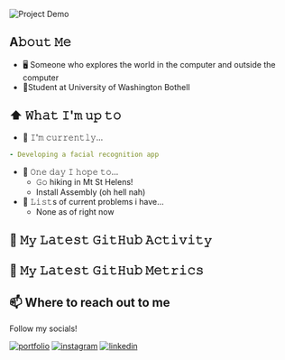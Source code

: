 ![Project Demo](https://imgur.com/a/2ohbkoA)
## A𝚋𝚘𝚞𝚝 𝙼𝚎
- 🖥 Someone who explores the world in the computer and outside the computer
- 🏫Student at University of Washington Bothell

## ⬆ 𝚆𝚑𝚊𝚝 𝙸'𝚖 𝚞𝚙 𝚝𝚘
- 🔨 𝙸'𝚖 𝚌𝚞𝚛𝚛𝚎𝚗𝚝𝚕𝚢...
```yaml
- Developing a facial recognition app
```
- 🤞 𝙾𝚗𝚎 𝚍𝚊𝚢 𝙸 𝚑𝚘𝚙𝚎 𝚝𝚘...
	- 𝙶𝚘 hiking in Mt St Helens!
	- Install Assembly (oh hell nah)
- 🤔 𝙻𝚒𝚜𝚝s of current problems i have...
	- None as of right now

## 🔔 𝙼𝚢 𝙻𝚊𝚝𝚎𝚜𝚝 𝙶𝚒𝚝𝙷𝚞𝚋 𝙰𝚌𝚝𝚒𝚟𝚒𝚝𝚢



## 🔔 𝙼𝚢 𝙻𝚊𝚝𝚎𝚜𝚝 𝙶𝚒𝚝𝙷𝚞𝚋 𝙼𝚎𝚝𝚛𝚒𝚌𝚜


## 📫 Where to reach out to me
Follow my socials!

[![portfolio](https://img.shields.io/badge/my_portfolio-000?style=for-the-badge&logo=ko-fi&logoColor=white)](http://tristangabrielsantor.com/)
[![instagram](https://img.shields.io/badge/instagram-E4405F?style=for-the-badge&logo=instagram&logoColor=white)](https://www.instagram.com/tan3tan_)
[![linkedin](https://img.shields.io/badge/linkedin-0A66C2?style=for-the-badge&logo=linkedin&logoColor=white)](https://www.linkedin.com/in/tristan-santor-813450269/)


